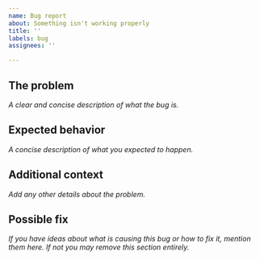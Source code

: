 ```yaml
---
name: Bug report
about: Something isn't working properly
title: ''
labels: bug
assignees: ''

---
```


## The problem

*A clear and concise description of what the bug is.*

## Expected behavior

*A concise description of what you expected to happen.*

## Additional context

*Add any other details about the problem.*

## Possible fix

*If you have ideas about what is causing this bug or how to fix it, mention them here. If not you may remove this section entirely.*
